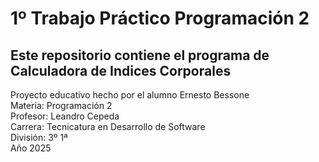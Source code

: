 # 1º Trabajo Práctico Programación 2

## Este repositorio contiene el programa de Calculadora de Indices Corporales
Proyecto educativo hecho por el alumno Ernesto Bessone
<br>
Materia: Programación 2
<br>
Profesor: Leandro Cepeda
<br>
Carrera: Tecnicatura en Desarrollo de Software
<br>
División: 3º 1ª
<br>
Año 2025
<br>
